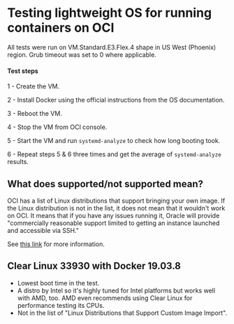 # Testing lightweight OS for running containers on OCI

All tests were run on VM.Standard.E3.Flex.4 shape in US West (Phoenix) region. Grub timeout was set to 0 where applicable.

#### Test steps

1 - Create the VM.

2 - Install Docker using the official instructions from the OS documentation.

3 - Reboot the VM.

4 - Stop the VM from OCI console.

5 - Start the VM and run `systemd-analyze` to check how long booting took.

6 - Repeat steps 5 & 6 three times and get the average of `systemd-analyze` results.


## What does supported/not supported mean?
OCI has a list of Linux distributions that support bringing your own image. If the Linux distribution is not in the list, it does not mean that it wouldn't work on OCI. It means that if you have any issues running it, Oracle will provide "commercially reasonable support limited to getting an instance launched and accessible via SSH."

See [this link](https://docs.cloud.oracle.com/en-us/iaas/Content/Compute/Tasks/importingcustomimagelinux.htm#Importing_Custom_Linux_Images) for more information.

## Clear Linux 33930 with Docker 19.03.8

- Lowest boot time in the test.
- A distro by Intel so it's highly tuned for Intel platforms but works well with AMD, too. AMD even recommends using Clear Linux for performance testing its CPUs.
- Not in the list of "Linux Distributions that Support Custom Image Import".
